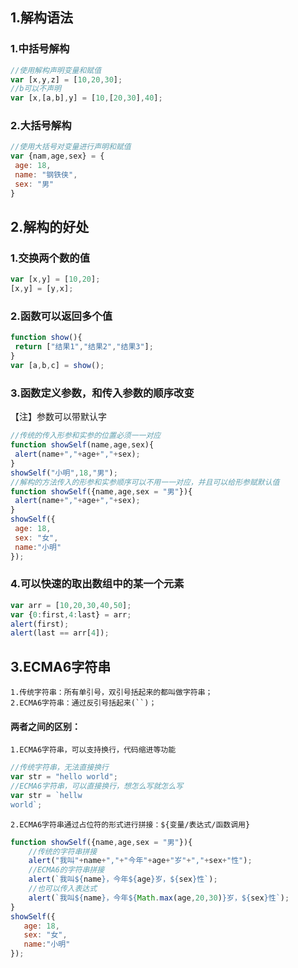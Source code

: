 ## 1.解构语法
   ### 1.中括号解构
   ```javascript
//使用解构声明变量和赋值
var [x,y,z] = [10,20,30];
//b可以不声明
var [x,[a,b],y] = [10,[20,30],40];
   ```
   ### 2.大括号解构
   ```javascript
//使用大括号对变量进行声明和赋值
var {nam,age,sex} = {
    age: 18,
    name: "钢铁侠",
    sex: "男"
}
   ```
## 2.解构的好处
   ### 1.交换两个数的值
   ```javascript
var [x,y] = [10,20];
[x,y] = [y,x];
   ```
   ### 2.函数可以返回多个值
   ```javascript
function show(){
    return ["结果1","结果2","结果3"];
}
var [a,b,c] = show();
   ```
   ### 3.函数定义参数，和传入参数的顺序改变
   【注】参数可以带默认字
   ```javascript
//传统的传入形参和实参的位置必须一一对应
function showSelf(name,age,sex){
    alert(name+","+age+","+sex);
}
showSelf("小明",18,"男");
//解构的方法传入的形参和实参顺序可以不用一一对应，并且可以给形参赋默认值
function showSelf({name,age,sex = "男"}){
    alert(name+","+age+","+sex);
}
showSelf({
    age: 18,
    sex: "女",
    name:"小明"
});
   ```
   ### 4.可以快速的取出数组中的某一个元素
   ```javascript
var arr = [10,20,30,40,50];
var {0:first,4:last} = arr;
alert(first);
alert(last == arr[4]);
   ```
## 3.ECMA6字符串
	1.传统字符串：所有单引号，双引号括起来的都叫做字符串；
	2.ECMA6字符串：通过反引号括起来(``)；
   #### 两者之间的区别：
   	1.ECMA6字符串，可以支持换行，代码缩进等功能
```javascript
//传统字符串，无法直接换行
var str = "hello world";
//ECMA6字符串，可以直接换行，想怎么写就怎么写
var str = `hellw
world`;
```
	2.ECMA6字符串通过占位符的形式进行拼接：${变量/表达式/函数调用}
```javascript
function showSelf({name,age,sex = "男"}){
    //传统的字符串拼接
    alert("我叫"+name+","+"今年"+age+"岁"+","+sex+"性");
    //ECMA6的字符串拼接
    alert(`我叫${name}，今年${age}岁，${sex}性`);
    //也可以传入表达式
    alert(`我叫${name}，今年${Math.max(age,20,30)}岁，${sex}性`);
}
showSelf({
   age: 18,
   sex: "女",
   name:"小明"
});
```